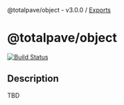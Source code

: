 @totalpave/object - v3.0.0 / [Exports](modules.md)

# @totalpave/object

[![Build Status](https://travis-ci.org/totalpave/object.svg?branch=master)](https://travis-ci.org/totalpave/object)

## Description

TBD
